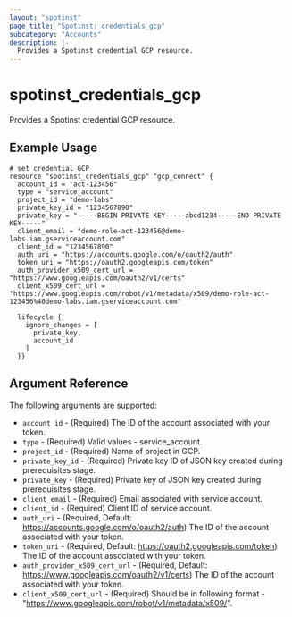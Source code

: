 ```yaml
---
layout: "spotinst"
page_title: "Spotinst: credentials_gcp"
subcategory: "Accounts"
description: |-
  Provides a Spotinst credential GCP resource.
---
```


# spotinst\_credentials\_gcp

Provides a Spotinst credential GCP resource.

## Example Usage

```hcl
# set credential GCP
resource "spotinst_credentials_gcp" "gcp_connect" {
  account_id = "act-123456"
  type = "service_account"
  project_id = "demo-labs"
  private_key_id = "1234567890"
  private_key = "-----BEGIN PRIVATE KEY-----abcd1234-----END PRIVATE KEY-----"
  client_email = "demo-role-act-123456@demo-labs.iam.gserviceaccount.com"
  client_id = "1234567890"
  auth_uri = "https://accounts.google.com/o/oauth2/auth"
  token_uri = "https://oauth2.googleapis.com/token"
  auth_provider_x509_cert_url = "https://www.googleapis.com/oauth2/v1/certs"
  client_x509_cert_url = "https://www.googleapis.com/robot/v1/metadata/x509/demo-role-act-123456%40demo-labs.iam.gserviceaccount.com"

  lifecycle {
    ignore_changes = [
      private_key,
      account_id
    ]
  }}
```

## Argument Reference

The following arguments are supported:

* `account_id` - (Required) The ID of the account associated with your token.
* `type` - (Required) Valid values - service_account.
* `project_id` - (Required) Name of project in GCP.
* `private_key_id` - (Required) Private key ID of JSON key created during prerequisites stage.
* `private_key` - (Required) Private key of JSON key created during prerequisites stage.
* `client_email` - (Required) Email associated with service account.
* `client_id` - (Required) Client ID of service account.
* `auth_uri` - (Required, Default: https://accounts.google.com/o/oauth2/auth) The ID of the account associated with your token.
* `token_uri` - (Required, Default: https://oauth2.googleapis.com/token) The ID of the account associated with your token.
* `auth_provider_x509_cert_url` - (Required, Default: https://www.googleapis.com/oauth2/v1/certs) The ID of the account associated with your token.
* `client_x509_cert_url` - (Required) Should be in following format - "https://www.googleapis.com/robot/v1/metadata/x509/".
